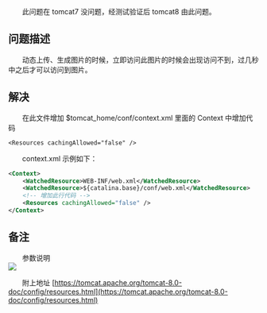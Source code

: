 　　此问题在 tomcat7 没问题，经测试验证后 tomcat8 由此问题。

## 问题描述

　　动态上传、生成图片的时候，立即访问此图片的时候会出现访问不到，过几秒中之后才可以访问到图片。

## 解决

　　在此文件增加 $tomcat_home/conf/context.xml 里面的 Context 中增加代码

```
<Resources cachingAllowed="false" /> 
```

　　context.xml 示例如下：

```xml
<Context>
    <WatchedResource>WEB-INF/web.xml</WatchedResource>
    <WatchedResource>${catalina.base}/conf/web.xml</WatchedResource>
    <!-- 增加此行代码 -->
    <Resources cachingAllowed="false" />
</Context>
```

## 备注

　　参数说明  
![](http://img.lsof.fun/2018-05-25-15248197821035.jpg)

　　附上地址 [https://tomcat.apache.org/tomcat-8.0-doc/config/resources.html](https://tomcat.apache.org/tomcat-8.0-doc/config/resources.html)

　　
